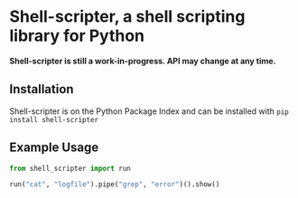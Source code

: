 # Shell-scripter, a shell scripting library for Python

**Shell-scripter is still a work-in-progress. API may change at any time.**

## Installation

Shell-scripter is on the Python Package Index and can be installed with `pip install shell-scripter`

## Example Usage

```python
from shell_scripter import run

run("cat", "logfile").pipe("grep", "error")().show()
```
